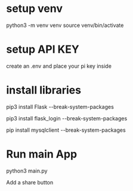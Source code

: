 # setup venv
python3 -m venv venv
source venv/bin/activate  

# setup API KEY

create an .env and place your pi key inside


# install libraries 

pip3 install Flask --break-system-packages

pip3 install flask_login --break-system-packages

pip install mysqlclient --break-system-packages

# Run main App
python3 main.py

Add a share button